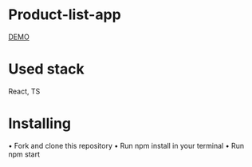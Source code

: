 # Product-list-app
  [DEMO](https://danylolipar.github.io/demo-products-list/)
# Used stack 
  React, TS
# Installing
  • Fork and clone this repository
  • Run npm install in your terminal
  • Run npm start
